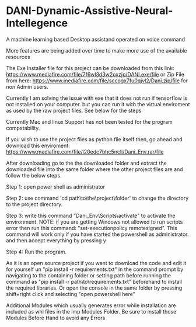 # DANI-Dynamic-Assistive-Neural-Intellegence
A machine learning based Desktop assistand operated on voice command

More features are being added over time to make more use of the available resources

The Exe Installer file for this project can be downloaded
from this link: https://www.mediafire.com/file/7f6wl3d3w2oxzjp/DANI.exe/file
or Zip File from here: https://www.mediafire.com/file/sccogx7fu0qjvl2/Dani.zip/file
for non Admin users.

Currently I am solving the issue with exe that it does not run if tensorflow is not installed on your computer.
but you can run it with the virtual enviroment as used by the raw project files. See below for the steps

Currently Mac and linux Support has not been tested for the program compatability.

If you wish to use the project files as python file itself then, go ahead and download
this enviroment: https://www.mediafire.com/file/l20edc7bhc5ncli/Dani_Env.rar/file

After downloading go to the the downloaded folder and extract the downloaded file
into the same folder where the other project files are and follow the below steps.

Step 1: open power shell as administrator

Step 2: use command 'cd path\to\the\project\folder' to change the directory to
        the project directory.

Step 3: write this command "Dani_Env\Scripts\activate" to activate the environment.
        NOTE: if you are getting Windows not allowed to run scripts error then 
        run this command: "set-executionpolicy remotesigned". 
        This command will work only if you have started the powershell as administrator.
        and then accept everything by pressing y

Step 4: Run the program.


As it is an open source project if you want to download the code and 
edit it for yourself un "pip install -r requirements.txt" in the command prompt
by navigating to the containing folder or setting path before
running the command as "pip install -r path\to\requirements.txt"
beforehand to install the required libraries.
Or open the console in the same folder by pressing shift+right
click and selecting "open powershell here"

Additional Modules which usually generates error while installation are included as
whl files in the Imp Modules Folder. Be sure to install those Modules Before Hand to avoid any Errors
